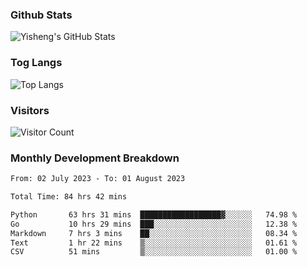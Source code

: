 ### Github Stats
![Yisheng's GitHub Stats](https://github-readme-stats-9qabuvhk1-gongyisheng.vercel.app/api?username=gongyisheng&count_private=true&show_icons=true)
### Tog Langs
![Top Langs](https://github-readme-stats-9qabuvhk1-gongyisheng.vercel.app/api/top-langs/?username=gongyisheng&layout=compact)
### Visitors
![Visitor Count](https://profile-counter.glitch.me/gongyisheng/count.svg)
### Monthly Development Breakdown
<!--START_SECTION:waka-->

```txt
From: 02 July 2023 - To: 01 August 2023

Total Time: 84 hrs 42 mins

Python       63 hrs 31 mins  ██████████████████▓░░░░░░   74.98 %
Go           10 hrs 29 mins  ███░░░░░░░░░░░░░░░░░░░░░░   12.38 %
Markdown     7 hrs 3 mins    ██░░░░░░░░░░░░░░░░░░░░░░░   08.34 %
Text         1 hr 22 mins    ▒░░░░░░░░░░░░░░░░░░░░░░░░   01.61 %
CSV          51 mins         ▒░░░░░░░░░░░░░░░░░░░░░░░░   01.00 %
```

<!--END_SECTION:waka-->
